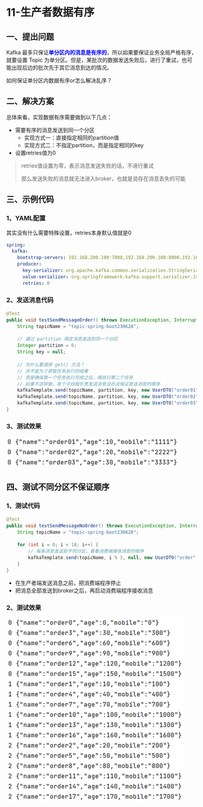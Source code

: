 # 11-生产者数据有序

## 一、提出问题

Kafka 最多只保证<span style="color:blue;font-weight:bolder;">单分区内的消息是有序的</span>，所以如果要保证业务全局严格有序，就要设置 Topic 为单分区。但是，某批次的数据发送失败后，进行了重试，也可能出现后边的批次先于其它消息到达的情况。

如何保证单分区内数据有序or怎么解决乱序？



## 二、解决方案

总体来看，实现数据有序需要做到以下几点：

- 需要有序的消息发送到同一个分区
  - 实现方式一：直接指定相同的partition值
  - 实现方式二：不指定partition，而是指定相同的key
- 设置retries值为0



> retries值设置为零，表示消息发送失败的话，不进行重试
>
> 那么发送失败的消息就无法进入broker，也就是说存在消息丢失的可能



## 三、示例代码

### 1、YAML配置

其实没有什么需要特殊设置，retries本身默认值就是0

```yaml
spring:
  kafka:
    bootstrap-servers: 192.168.200.100:7000,192.168.200.100:8000,192.168.200.100:9000
    producer:
      key-serializer: org.apache.kafka.common.serialization.StringSerializer
      value-serializer: org.springframework.kafka.support.serializer.JsonSerializer
      retries: 0
```



### 2、发送消息代码

```java
@Test
public void testSendMessageOrder() throws ExecutionException, InterruptedException {
    String topicName = "topic-spring-boot230628";

    // 通过 partition 限定消息发送到同一个分区
    Integer partition = 0;
    String key = null;

    // 为什么要调用 get() 方法？
    // 并不是为了获取任务执行的结果
    // 而是确保第一个任务执行完成之后，再执行第二个任务
    // 如果不这样做，各个子线程负责发送消息没办法保证发送消息的顺序
    kafkaTemplate.send(topicName, partition, key, new UserDTO("order01", 10, "1111")).get();
    kafkaTemplate.send(topicName, partition, key, new UserDTO("order02", 20, "2222")).get();
    kafkaTemplate.send(topicName, partition, key, new UserDTO("order03", 30, "3333")).get();
}
```



### 3、测试效果

![image-20231122145459849](assets/11/image-20231122145459849.png)



## 四、测试不同分区不保证顺序

### 1、测试代码

```java
@Test
public void testSendMessageNoOrder() throws ExecutionException, InterruptedException {
    String topicName = "topic-spring-boot230628";

    for (int i = 0; i < 18; i++) {
        // 每条消息发送到不同分区，看看消费端接收消息的顺序
        kafkaTemplate.send(topicName, i % 3, null, new UserDTO("order" + i, i * 10, i * 100 + "")).get();
    }
}
```



- 在生产者端发送消息之前，把消费端程序停止
- 把消息全部发送到broker之后，再启动消费端程序接收消息



### 2、测试效果

![image-20231122145642356](assets/11/image-20231122145642356.png)

